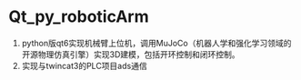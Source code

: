 # Qt_py_roboticArm
1. python版qt6实现机械臂上位机，调用MuJoCo（机器人学和强化学习领域的开源物理仿真引擎）实现3D建模，包括开环控制和闭环控制。
2. 实现与twincat3的PLC项目ads通信